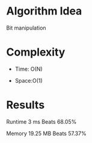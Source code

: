 # Algorithm Idea

Bit manipulation

# Complexity

- Time: O(N)

- Space:O(1)

# Results

Runtime
3
ms
Beats
68.05%

Memory
19.25
MB
Beats
57.37%
